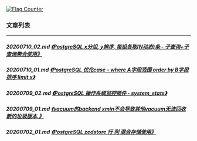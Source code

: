 <a rel="nofollow" href="http://info.flagcounter.com/h9V1"  ><img src="http://s03.flagcounter.com/count/h9V1/bg_FFFFFF/txt_000000/border_CCCCCC/columns_2/maxflags_12/viewers_0/labels_0/pageviews_0/flags_0/"  alt="Flag Counter"  border="0"  ></a>  
  
### 文章列表  
----  
##### 20200710_02.md   [《PostgreSQL x分组, y排序, 每组各取(N动态)条 - 子查询+子查询聚合使用》](20200710_02.md)  
##### 20200710_01.md   [《PostgreSQL 优化case - where A字段范围 order by B字段排序 limit x》](20200710_01.md)  
##### 20200709_02.md   [《PostgreSQL 操作系统监控插件 - system_stats》](20200709_02.md)  
##### 20200709_01.md   [《vacuum的backend xmin不会导致其他vacuum无法回收新的垃圾版本.》](20200709_01.md)  
##### 20200702_01.md   [《PostgreSQL zedstore 行 列 混合存储使用》](20200702_01.md)  
